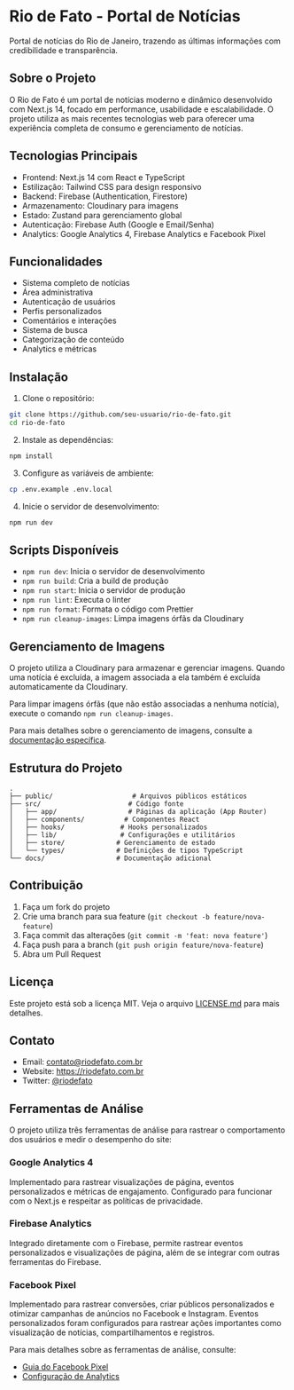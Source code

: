 # Rio de Fato - Portal de Notícias

Portal de notícias do Rio de Janeiro, trazendo as últimas informações com credibilidade e transparência.

## Sobre o Projeto

O Rio de Fato é um portal de notícias moderno e dinâmico desenvolvido com Next.js 14, focado em performance, usabilidade e escalabilidade. O projeto utiliza as mais recentes tecnologias web para oferecer uma experiência completa de consumo e gerenciamento de notícias.

## Tecnologias Principais

- Frontend: Next.js 14 com React e TypeScript
- Estilização: Tailwind CSS para design responsivo
- Backend: Firebase (Authentication, Firestore)
- Armazenamento: Cloudinary para imagens
- Estado: Zustand para gerenciamento global
- Autenticação: Firebase Auth (Google e Email/Senha)
- Analytics: Google Analytics 4, Firebase Analytics e Facebook Pixel

## Funcionalidades

- Sistema completo de notícias
- Área administrativa
- Autenticação de usuários
- Perfis personalizados
- Comentários e interações
- Sistema de busca
- Categorização de conteúdo
- Analytics e métricas

## Instalação

1. Clone o repositório:

```bash
git clone https://github.com/seu-usuario/rio-de-fato.git
cd rio-de-fato
```

2. Instale as dependências:

```bash
npm install
```

3. Configure as variáveis de ambiente:

```bash
cp .env.example .env.local
```

4. Inicie o servidor de desenvolvimento:

```bash
npm run dev
```

## Scripts Disponíveis

- `npm run dev`: Inicia o servidor de desenvolvimento
- `npm run build`: Cria a build de produção
- `npm run start`: Inicia o servidor de produção
- `npm run lint`: Executa o linter
- `npm run format`: Formata o código com Prettier
- `npm run cleanup-images`: Limpa imagens órfãs da Cloudinary

## Gerenciamento de Imagens

O projeto utiliza a Cloudinary para armazenar e gerenciar imagens. Quando uma notícia é excluída, a imagem associada a ela também é excluída automaticamente da Cloudinary.

Para limpar imagens órfãs (que não estão associadas a nenhuma notícia), execute o comando `npm run cleanup-images`.

Para mais detalhes sobre o gerenciamento de imagens, consulte a [documentação específica](docs/cloudinary-management.md).

## Estrutura do Projeto

```
.
├── public/                    # Arquivos públicos estáticos
├── src/                      # Código fonte
│   ├── app/                  # Páginas da aplicação (App Router)
│   ├── components/          # Componentes React
│   ├── hooks/              # Hooks personalizados
│   ├── lib/                # Configurações e utilitários
│   ├── store/             # Gerenciamento de estado
│   └── types/             # Definições de tipos TypeScript
└── docs/                  # Documentação adicional
```

## Contribuição

1. Faça um fork do projeto
2. Crie uma branch para sua feature (`git checkout -b feature/nova-feature`)
3. Faça commit das alterações (`git commit -m 'feat: nova feature'`)
4. Faça push para a branch (`git push origin feature/nova-feature`)
5. Abra um Pull Request

## Licença

Este projeto está sob a licença MIT. Veja o arquivo [LICENSE.md](LICENSE.md) para mais detalhes.

## Contato

- Email: contato@riodefato.com.br
- Website: https://riodefato.com.br
- Twitter: [@riodefato](https://twitter.com/riodefato)

## Ferramentas de Análise

O projeto utiliza três ferramentas de análise para rastrear o comportamento dos usuários e medir o desempenho do site:

### Google Analytics 4

Implementado para rastrear visualizações de página, eventos personalizados e métricas de engajamento. Configurado para funcionar com o Next.js e respeitar as políticas de privacidade.

### Firebase Analytics

Integrado diretamente com o Firebase, permite rastrear eventos personalizados e visualizações de página, além de se integrar com outras ferramentas do Firebase.

### Facebook Pixel

Implementado para rastrear conversões, criar públicos personalizados e otimizar campanhas de anúncios no Facebook e Instagram. Eventos personalizados foram configurados para rastrear ações importantes como visualização de notícias, compartilhamentos e registros.

Para mais detalhes sobre as ferramentas de análise, consulte:

- [Guia do Facebook Pixel](docs/FACEBOOK_PIXEL_GUIDE.md)
- [Configuração de Analytics](ANALYTICS_SETUP.md)
